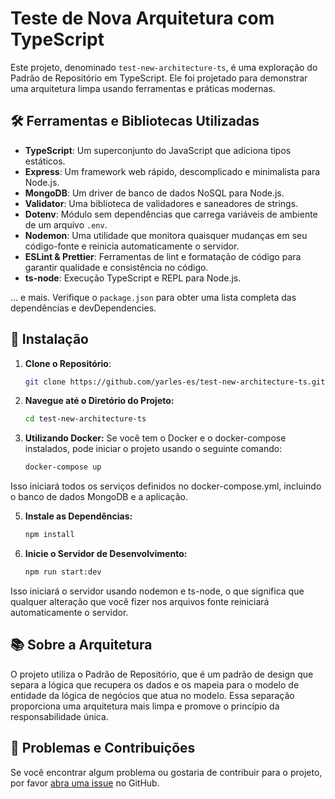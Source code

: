 
# Teste de Nova Arquitetura com TypeScript

Este projeto, denominado `test-new-architecture-ts`, é uma exploração do Padrão de Repositório em TypeScript. Ele foi projetado para demonstrar uma arquitetura limpa usando ferramentas e práticas modernas.

## 🛠 Ferramentas e Bibliotecas Utilizadas

- **TypeScript**: Um superconjunto do JavaScript que adiciona tipos estáticos.
- **Express**: Um framework web rápido, descomplicado e minimalista para Node.js.
- **MongoDB**: Um driver de banco de dados NoSQL para Node.js.
- **Validator**: Uma biblioteca de validadores e saneadores de strings.
- **Dotenv**: Módulo sem dependências que carrega variáveis de ambiente de um arquivo `.env`.
- **Nodemon**: Uma utilidade que monitora quaisquer mudanças em seu código-fonte e reinicia automaticamente o servidor.
- **ESLint & Prettier**: Ferramentas de lint e formatação de código para garantir qualidade e consistência no código.
- **ts-node**: Execução TypeScript e REPL para Node.js.

... e mais. Verifique o `package.json` para obter uma lista completa das dependências e devDependencies.

## 🚀 Instalação

1. **Clone o Repositório**:
   ```bash
   git clone https://github.com/yarles-es/test-new-architecture-ts.git

2. **Navegue até o Diretório do Projeto:**
   ```bash
   cd test-new-architecture-ts

3. **Utilizando Docker:**
   Se você tem o Docker e o docker-compose instalados, pode iniciar o projeto usando o seguinte comando:
    ```bash
   docker-compose up
    
  Isso iniciará todos os serviços definidos no docker-compose.yml, incluindo o banco de dados MongoDB e a aplicação.

5. **Instale as Dependências:**
   ```bash
   npm install
   
6. **Inicie o Servidor de Desenvolvimento:**
   ```bash
   npm run start:dev

Isso iniciará o servidor usando nodemon e ts-node, o que significa que qualquer alteração que você fizer nos arquivos fonte reiniciará automaticamente o servidor.

## 📚 Sobre a Arquitetura

O projeto utiliza o Padrão de Repositório, que é um padrão de design que separa a lógica que recupera os dados e os mapeia para o modelo de entidade da lógica de negócios que atua no modelo. Essa separação proporciona uma arquitetura mais limpa e promove o princípio da responsabilidade única.

## 🐞 Problemas e Contribuições

Se você encontrar algum problema ou gostaria de contribuir para o projeto, por favor [abra uma issue](https://github.com/yarles-es/test-new-architecture-ts/issues) no GitHub.
